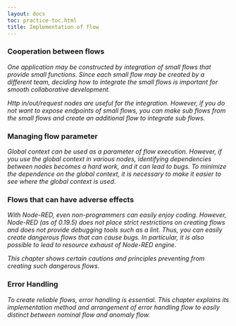 ```yaml
---
layout: docs
toc: practice-toc.html
title: Implementation of flow
---
```


### Cooperation between flows  
 
*One application may be constructed by integration of small flows that provide small functions. Since each small flow may be created by a different team, deciding how to integrate the small flows is important for smooth collaborative development.*    
 
*Http in/out/request nodes are useful for the integration. However, if you do not want to expose endpoints of small flows, you can make sub flows from the small flows and create an additional flow to integrate sub flows.*  
 
### Managing flow parameter  
 
*Global context can be used as a parameter of flow execution. However, if you use the global context in various nodes, identifying dependencies between nodes becomes a hard work, and it can lead to bugs. To minimize the dependence on the global context, it is necessary to make it easier to see where the global context is used.*    
 
### Flows that can have adverse effects  
 
*With Node-RED, even non-programmers can easily enjoy coding. However, Node-RED (as of 0.19.5) does not place strict restrictions on creating flows and does not provide debugging tools such as a lint. Thus, you can easily create dangerous flows that can cause bugs. In particular, it is also possible to lead to resource exhaust of Node-RED engine.*      
 
*This chapter shows certain cautions and principles preventing from creating such dangerous flows.*    
 
### Error Handling  
 
*To create reliable flows, error handling is essential. This chapter explains its implementation method and arrangement of error handling flow to easily distinct between nominal flow and anomaly flow.*    